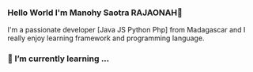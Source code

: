 ### Hello World I'm Manohy Saotra RAJAONAH👋
I'm a passionate  developer [Java JS Python Php] from Madagascar and I really enjoy learning framework and programming language.

### 🌱 I’m currently learning ...



